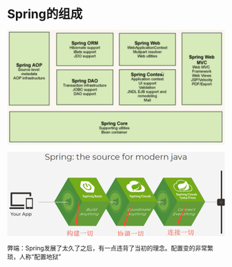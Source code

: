 # Spring的组成

![](_v_images/20200830213912856_13663.png)

![](_v_images/20200830214045501_19910.png)

弊端：Spring发展了太久了之后，有一点违背了当初的理念。配置变的非常繁琐，人称“配置地狱”



